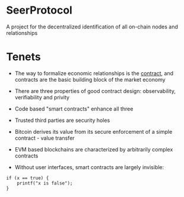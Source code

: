 # SeerProtocol

A project for the decentralized identification of all on-chain nodes and relationships

# Tenets

- The way to formalize economic relationships is the [contract](https://nakamotoinstitute.org/library/formalizing-securing-relationships), and contracts are the basic building block of the market economy

- There are three properties of good contract design: observability, verifiability and privity

- Code based "smart contracts" enhance all three

- Trusted third parties are security holes

- Bitcoin derives its value from its secure enforcement of a simple contract - value transfer

- EVM based blockchains are characterized by arbitrarily complex contracts

- Without user interfaces, smart contracts are largely invisible:

```
if (x == true) {
    printf("x is false");
}
```
